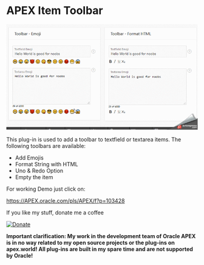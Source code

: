  # APEX Item Toolbar

![Screenshot](https://raw.githubusercontent.com/RonnyWeiss/APEX-Item-Toolbar/master/screenshot.gif)

This plug-in is used to add a toolbar to textfield or textarea items. 
The following toolbars are available:
- Add Emojis
- Format String with HTML
- Uno & Redo Option
- Empty the item

For working Demo just click on:

https://APEX.oracle.com/pls/APEX/f?p=103428

If you like my stuff, donate me a coffee

[![Donate](https://img.shields.io/badge/Donate-PayPal-green.svg)](https://www.paypal.me/RonnyW1)

**Important clarification: My work in the development team of Oracle APEX is in no way related to my open source projects or the plug-ins on apex.world! All plug-ins are built in my spare time and are not supported by Oracle!**